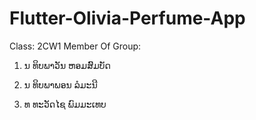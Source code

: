 # Flutter-Olivia-Perfume-App
Class: 2CW1
Member Of Group:

1. ນ ທິບພາວັນ ຫອມສົົມບັດ

2. ນ ທິບພາພອນ ລໍມະນີ

3. ທ ທະວັດໄຊ ພົມມະເທບ


 
